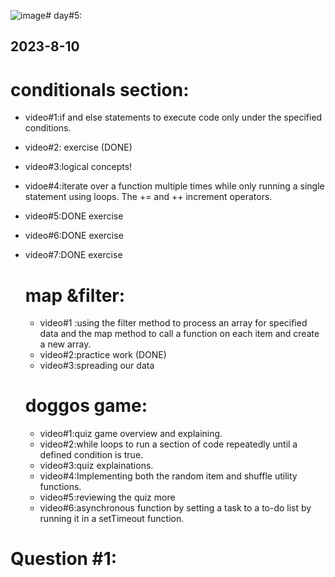 ![image](https://github.com/mohammadrjoub1/Mastering-JavaScript-in-20-Days/assets/122231941/64f0f413-e7f2-4602-814f-4a4bdb52cfa7)# day#5:
## 2023-8-10

# conditionals section:
- video#1:if and else statements to execute code only under the specified conditions.
- video#2: exercise (DONE)
- video#3:logical concepts!
- vidoe#4:iterate over a function multiple times while only running a single statement using loops. The += and ++ increment operators.
- video#5:DONE exercise
- video#6:DONE exercise
- video#7:DONE exercise


  # map &filter:
  - video#1 :using the filter method to process an array for specified data and the map method to call a function on each item and create a new array.
  - video#2:practice work (DONE)
  - video#3:spreading our data
 
  # doggos game:
  - video#1:quiz game overview and explaining.
  - video#2:while loops to run a section of code repeatedly until a defined condition is true.
  - video#3:quiz explainations.
  - video#4:Implementing both the random item and shuffle utility functions.
  - video#5:reviewing the quiz more
  - video#6:asynchronous function by setting a task to a to-do list by running it in a setTimeout function.
 
# Question #1:

  
